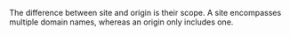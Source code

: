 The difference between site and origin is their scope. A site encompasses multiple domain names, whereas an origin only includes one.